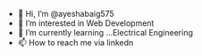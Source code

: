 - 👋 Hi, I’m @ayeshabaig575
- 👀 I’m interested in Web Development
- 🌱 I’m currently learning ...Electrical Engineering
- 📫 How to reach me via linkedn

<!---
ayeshabaig575/ayeshabaig575 is a ✨ special ✨ repository because its `README.md` (this file) appears on your GitHub profile.
You can click the Preview link to take a look at your changes.
--->
